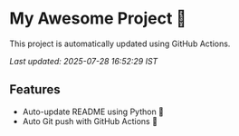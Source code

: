 # My Awesome Project 🚀

This project is automatically updated using GitHub Actions.

_Last updated: 2025-07-28 16:52:29 IST_

## Features
- Auto-update README using Python 🐍
- Auto Git push with GitHub Actions 🤖
